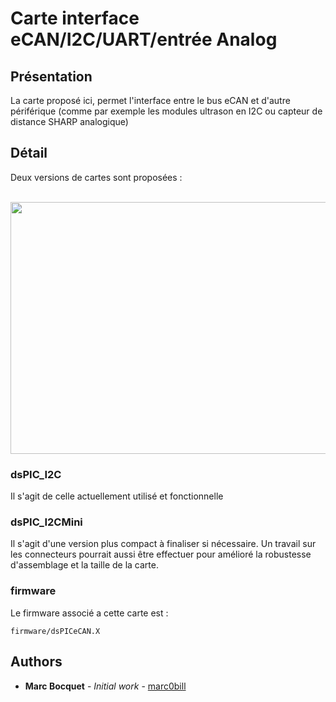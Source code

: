 # Carte interface eCAN/I2C/UART/entrée Analog

## Présentation

La carte proposé ici, permet l'interface entre le bus eCAN et d'autre périférique (comme par exemple les modules ultrason en I2C ou capteur de distance SHARP analogique)

## Détail

Deux versions de cartes sont proposées : 
<p align="center">
  <img width="598" height="403" src="https://github.com/marc0bill/RobotMT/blob/master/ressourceWikiReadme/IMG_3110.jpg">
</p>


### dsPIC_I2C

Il s'agit de celle actuellement utilisé et fonctionnelle

### dsPIC_I2CMini

Il s'agit d'une version plus compact à finaliser si nécessaire.
Un travail sur les connecteurs pourrait aussi être effectuer pour amélioré la robustesse d'assemblage et la taille de la carte.


### firmware

Le firmware associé a cette carte est :

```
firmware/dsPICeCAN.X
```

## Authors

* **Marc Bocquet** - *Initial work* - [marc0bill](https://github.com/marc0bill)
